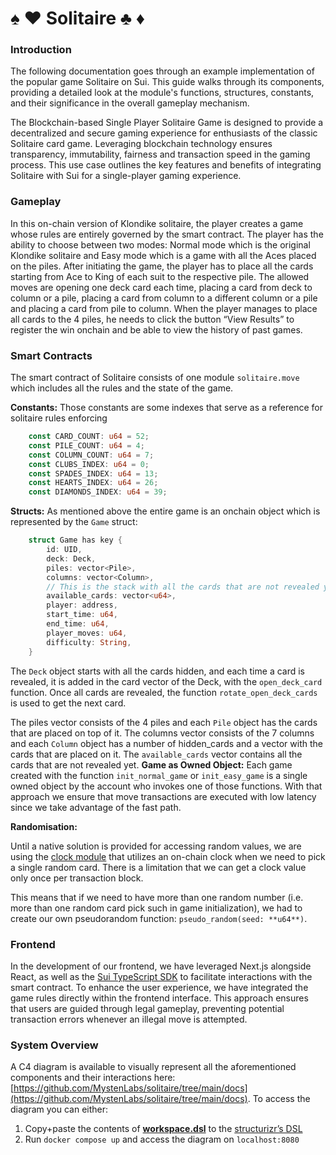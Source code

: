 # ♠️ ♥️ Solitaire  ♣️ ♦️

### Introduction

The following documentation goes through an example implementation of the popular game Solitaire on Sui. This guide walks through its components, providing a detailed look at the module's functions, structures, constants, and their significance in the overall gameplay mechanism.

The Blockchain-based Single Player Solitaire Game is designed to provide a decentralized and secure gaming experience for enthusiasts of the classic Solitaire card game. Leveraging blockchain technology ensures transparency, immutability, fairness and transaction speed in the gaming process. This use case outlines the key features and benefits of integrating Solitaire with Sui for a single-player gaming experience.

### Gameplay

In this on-chain version of Klondike solitaire, the player creates a game whose rules are entirely governed by the smart contract. 
The player has the ability to choose between two modes: Normal mode which is the original Klondike solitaire and Easy mode which is a game with all the Aces placed on the piles.
After initiating the game, the player has to place all the cards starting from Ace to King of each suit to the respective pile. The allowed moves are opening one deck card each time, placing a card from deck to column or a pile, placing a card from column to a different column or a pile and placing a card from pile to column. When the player manages to place all cards to the 4 piles, he needs to click the button “View Results” to register the win onchain and be able to view the history of past games.

### Smart Contracts

The smart contract of Solitaire consists of one module `solitaire.move` which includes all the rules and the state of the game.

**Constants:**
Those constants are some indexes that serve as a reference for solitaire rules enforcing

```rust
    const CARD_COUNT: u64 = 52;
    const PILE_COUNT: u64 = 4;
    const COLUMN_COUNT: u64 = 7;
    const CLUBS_INDEX: u64 = 0;
    const SPADES_INDEX: u64 = 13;
    const HEARTS_INDEX: u64 = 26;
    const DIAMONDS_INDEX: u64 = 39;
```

**Structs:**
As mentioned above the entire game is an onchain object which is represented by the `Game` struct:

```rust
    struct Game has key {
        id: UID,
        deck: Deck,
        piles: vector<Pile>,
        columns: vector<Column>,
        // This is the stack with all the cards that are not revealed yet
        available_cards: vector<u64>,
        player: address,
        start_time: u64,
        end_time: u64,
        player_moves: u64,
        difficulty: String,
    }
```

The `Deck` object starts with all the cards hidden, and each time a card is revealed, it is added in the card vector of the Deck, with the `open_deck_card` function. Once all cards are revealed, the function `rotate_open_deck_cards` is used to get the next card.

The piles vector consists of the 4 piles and each `Pile` object has the cards that are placed on top of it. 
The columns vector consists of the 7 columns and each `Column` object has a number of hidden_cards and a vector with the cards that are placed on it.
The `available_cards` vector contains all the cards that are not revealed yet.
**Game as Owned Object:**
Each game created with the function `init_normal_game` or `init_easy_game` is a single owned object by the account who invokes one of those functions. With that approach we ensure that move transactions are executed with low latency since we take advantage of the fast path. 

**Randomisation:**

Until a native solution is provided for accessing random values, we are using the [clock module](https://docs.sui.io/guides/developer/sui-101/access-time) that utilizes an on-chain clock when we need to pick a single random card. 
There is a limitation that we can get a clock value only once per transaction block. 

This means that if we need to have more than one random number (i.e. more than one random card pick such in game initialization), we had to create our own pseudorandom function: `pseudo_random(seed: **u64**)`. 

### Frontend

In the development of our frontend, we have leveraged Next.js alongside React, as well as the [Sui TypeScript SDK](https://github.com/MystenLabs/sui/tree/main/sdk/typescript) to facilitate interactions with the smart contract. 
To enhance the user experience, we have integrated the game rules directly within the frontend interface. 
This  approach ensures that users are guided through legal gameplay, preventing potential transaction errors whenever an illegal move is attempted.

### System Overview

A C4 diagram is available to visually represent all the aforementioned components and their interactions here: [https://github.com/MystenLabs/solitaire/tree/main/docs](https://github.com/MystenLabs/solitaire/tree/main/docs).
To access the diagram you can either:

1. Copy+paste the contents of **[workspace.dsl](https://github.com/MystenLabs/solitaire/blob/main/docs/workspace.dsl)** to the [structurizr’s DSL](https://structurizr.com/dsl)  
2. Run `docker compose up` and access the diagram on `localhost:8080`
